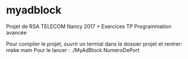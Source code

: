 # myadblock
Projet de RSA TELECOM Nancy 2017 + Exercices TP Programmation avancée

Pour compiler le projet, ouvrir un termial dans le dossier projet et rentrer: make main
Pour le lancer : ./MyAdBlock NumeroDePort

